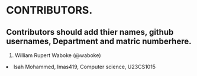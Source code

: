 # CONTRIBUTORS.
## Contributors should add thier names, github usernames, Department and matric numberhere.
<ol>
<li>William Rupert Waboke (@waboke)

</ol>
<li>Isah Mohammed, Imas419, Computer science, U23CS1015

</ol>
